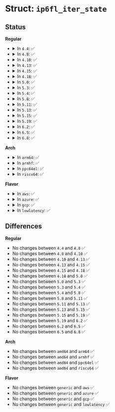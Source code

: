 # Struct: <code>ip6fl_iter_state</code>

## Status
<b>Regular</b>
<ul>
<li>
<details>
<summary>In <code>4.4</code>: ✅</summary>

```c
struct ip6fl_iter_state {
    struct seq_net_private p;
    struct pid_namespace *pid_ns;
    int bucket;
};
```
</details>
</li>
<li>
<details>
<summary>In <code>4.8</code>: ✅</summary>

```c
struct ip6fl_iter_state {
    struct seq_net_private p;
    struct pid_namespace *pid_ns;
    int bucket;
};
```
</details>
</li>
<li>
<details>
<summary>In <code>4.10</code>: ✅</summary>

```c
struct ip6fl_iter_state {
    struct seq_net_private p;
    struct pid_namespace *pid_ns;
    int bucket;
};
```
</details>
</li>
<li>
<details>
<summary>In <code>4.13</code>: ✅</summary>

```c
struct ip6fl_iter_state {
    struct seq_net_private p;
    struct pid_namespace *pid_ns;
    int bucket;
};
```
</details>
</li>
<li>
<details>
<summary>In <code>4.15</code>: ✅</summary>

```c
struct ip6fl_iter_state {
    struct seq_net_private p;
    struct pid_namespace *pid_ns;
    int bucket;
};
```
</details>
</li>
<li>
<details>
<summary>In <code>4.18</code>: ✅</summary>

```c
struct ip6fl_iter_state {
    struct seq_net_private p;
    struct pid_namespace *pid_ns;
    int bucket;
};
```
</details>
</li>
<li>
<details>
<summary>In <code>5.0</code>: ✅</summary>

```c
struct ip6fl_iter_state {
    struct seq_net_private p;
    struct pid_namespace *pid_ns;
    int bucket;
};
```
</details>
</li>
<li>
<details>
<summary>In <code>5.3</code>: ✅</summary>

```c
struct ip6fl_iter_state {
    struct seq_net_private p;
    struct pid_namespace *pid_ns;
    int bucket;
};
```
</details>
</li>
<li>
<details>
<summary>In <code>5.4</code>: ✅</summary>

```c
struct ip6fl_iter_state {
    struct seq_net_private p;
    struct pid_namespace *pid_ns;
    int bucket;
};
```
</details>
</li>
<li>
<details>
<summary>In <code>5.8</code>: ✅</summary>

```c
struct ip6fl_iter_state {
    struct seq_net_private p;
    struct pid_namespace *pid_ns;
    int bucket;
};
```
</details>
</li>
<li>
<details>
<summary>In <code>5.11</code>: ✅</summary>

```c
struct ip6fl_iter_state {
    struct seq_net_private p;
    struct pid_namespace *pid_ns;
    int bucket;
};
```
</details>
</li>
<li>
<details>
<summary>In <code>5.13</code>: ✅</summary>

```c
struct ip6fl_iter_state {
    struct seq_net_private p;
    struct pid_namespace *pid_ns;
    int bucket;
};
```
</details>
</li>
<li>
<details>
<summary>In <code>5.15</code>: ✅</summary>

```c
struct ip6fl_iter_state {
    struct seq_net_private p;
    struct pid_namespace *pid_ns;
    int bucket;
};
```
</details>
</li>
<li>
<details>
<summary>In <code>5.19</code>: ✅</summary>

```c
struct ip6fl_iter_state {
    struct seq_net_private p;
    struct pid_namespace *pid_ns;
    int bucket;
};
```
</details>
</li>
<li>
<details>
<summary>In <code>6.2</code>: ✅</summary>

```c
struct ip6fl_iter_state {
    struct seq_net_private p;
    struct pid_namespace *pid_ns;
    int bucket;
};
```
</details>
</li>
<li>
<details>
<summary>In <code>6.5</code>: ✅</summary>

```c
struct ip6fl_iter_state {
    struct seq_net_private p;
    struct pid_namespace *pid_ns;
    int bucket;
};
```
</details>
</li>
<li>
<details>
<summary>In <code>6.8</code>: ✅</summary>

```c
struct ip6fl_iter_state {
    struct seq_net_private p;
    struct pid_namespace *pid_ns;
    int bucket;
};
```
</details>
</li>
</ul>
<b>Arch</b>
<ul>
<li>
<details>
<summary>In <code>arm64</code>: ✅</summary>

```c
struct ip6fl_iter_state {
    struct seq_net_private p;
    struct pid_namespace *pid_ns;
    int bucket;
};
```
</details>
</li>
<li>
<details>
<summary>In <code>armhf</code>: ✅</summary>

```c
struct ip6fl_iter_state {
    struct seq_net_private p;
    struct pid_namespace *pid_ns;
    int bucket;
};
```
</details>
</li>
<li>
<details>
<summary>In <code>ppc64el</code>: ✅</summary>

```c
struct ip6fl_iter_state {
    struct seq_net_private p;
    struct pid_namespace *pid_ns;
    int bucket;
};
```
</details>
</li>
<li>
<details>
<summary>In <code>riscv64</code>: ✅</summary>

```c
struct ip6fl_iter_state {
    struct seq_net_private p;
    struct pid_namespace *pid_ns;
    int bucket;
};
```
</details>
</li>
</ul>
<b>Flavor</b>
<ul>
<li>
<details>
<summary>In <code>aws</code>: ✅</summary>

```c
struct ip6fl_iter_state {
    struct seq_net_private p;
    struct pid_namespace *pid_ns;
    int bucket;
};
```
</details>
</li>
<li>
<details>
<summary>In <code>azure</code>: ✅</summary>

```c
struct ip6fl_iter_state {
    struct seq_net_private p;
    struct pid_namespace *pid_ns;
    int bucket;
};
```
</details>
</li>
<li>
<details>
<summary>In <code>gcp</code>: ✅</summary>

```c
struct ip6fl_iter_state {
    struct seq_net_private p;
    struct pid_namespace *pid_ns;
    int bucket;
};
```
</details>
</li>
<li>
<details>
<summary>In <code>lowlatency</code>: ✅</summary>

```c
struct ip6fl_iter_state {
    struct seq_net_private p;
    struct pid_namespace *pid_ns;
    int bucket;
};
```
</details>
</li>
</ul>

## Differences
<b>Regular</b>
<ul>
<li>
No changes between <code>4.4</code> and <code>4.8</code> ✅
</li>
<li>
No changes between <code>4.8</code> and <code>4.10</code> ✅
</li>
<li>
No changes between <code>4.10</code> and <code>4.13</code> ✅
</li>
<li>
No changes between <code>4.13</code> and <code>4.15</code> ✅
</li>
<li>
No changes between <code>4.15</code> and <code>4.18</code> ✅
</li>
<li>
No changes between <code>4.18</code> and <code>5.0</code> ✅
</li>
<li>
No changes between <code>5.0</code> and <code>5.3</code> ✅
</li>
<li>
No changes between <code>5.3</code> and <code>5.4</code> ✅
</li>
<li>
No changes between <code>5.4</code> and <code>5.8</code> ✅
</li>
<li>
No changes between <code>5.8</code> and <code>5.11</code> ✅
</li>
<li>
No changes between <code>5.11</code> and <code>5.13</code> ✅
</li>
<li>
No changes between <code>5.13</code> and <code>5.15</code> ✅
</li>
<li>
No changes between <code>5.15</code> and <code>5.19</code> ✅
</li>
<li>
No changes between <code>5.19</code> and <code>6.2</code> ✅
</li>
<li>
No changes between <code>6.2</code> and <code>6.5</code> ✅
</li>
<li>
No changes between <code>6.5</code> and <code>6.8</code> ✅
</li>
</ul>
<b>Arch</b>
<ul>
<li>
No changes between <code>amd64</code> and <code>arm64</code> ✅
</li>
<li>
No changes between <code>amd64</code> and <code>armhf</code> ✅
</li>
<li>
No changes between <code>amd64</code> and <code>ppc64el</code> ✅
</li>
<li>
No changes between <code>amd64</code> and <code>riscv64</code> ✅
</li>
</ul>
<b>Flavor</b>
<ul>
<li>
No changes between <code>generic</code> and <code>aws</code> ✅
</li>
<li>
No changes between <code>generic</code> and <code>azure</code> ✅
</li>
<li>
No changes between <code>generic</code> and <code>gcp</code> ✅
</li>
<li>
No changes between <code>generic</code> and <code>lowlatency</code> ✅
</li>
</ul>
